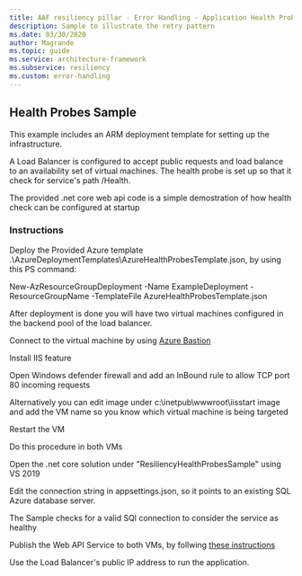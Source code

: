 ```yaml
---
title: AAF resiliency pillar - Error Handling - Application Health Probes
description: Sample to illustrate the retry pattern
ms.date: 03/30/2020
author: Magrande
ms.topic: guide
ms.service: architecture-framework
ms.subservice: resiliency
ms.custom: error-handling
---
```


## Health Probes Sample

This example includes an ARM deployment template for setting up the infrastructure.

A Load Balancer is configured to accept public requests and load balance to an availability set of virtual machines.
The health probe is set up so that it check for service's path /Health.

The provided .net core web api code is a simple demostration of how health check can be configured at startup



### Instructions


Deploy the Provided Azure template .\AzureDeploymentTemplates\AzureHealthProbesTemplate.json, by using this PS command:

New-AzResourceGroupDeployment -Name ExampleDeployment -ResourceGroupName <ResourceGroup> -TemplateFile AzureHealthProbesTemplate.json


After deployment is done you will have two virtual machines configured in the backend pool of the load balancer.

Connect to the virtual machine by using [Azure Bastion](https://docs.microsoft.com/azure/bastion/bastion-connect-vm-rdp)

Install IIS feature

Open Windows defender firewall and add an InBound rule to allow TCP port 80 incoming requests

Alternatively you can edit image under c:\inetpub\wwwroot\iisstart image and add the VM name so you know which virtual machine is being targeted

Restart the VM

Do this procedure in both VMs


Open the .net core solution under "ResiliencyHealthProbesSample" using VS 2019

Edit the connection string in appsettings.json, so it points to an existing SQL Azure database server.

The Sample checks for a valid SQl connection to consider the service as healthy

Publish the Web API Service to both VMs, by follwing [these instructions](https://docs.microsoft.com/en-us/azure-stack/user/azure-stack-dev-start-howto-vm-dotnet?view=azs-2002)

Use the Load Balancer's public IP address to run the application.
